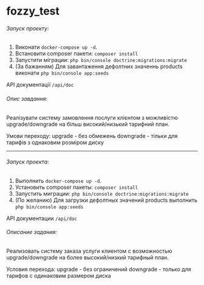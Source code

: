 # fozzy_test

###### Запуск проекту:
1. Виконати `docker-compose up -d`.
2. Встановити composer пакети: `composer install`
3. Запустити міграции: `php bin/console doctrine:migrations:migrate`
4. (За бажанням) Для завантаження дефолтних значеннь products виконати `php bin/console app:seeds`

API документації `/api/doc`

###### Опис завдання:
Реалізувати систему замовлення послуги клієнтом з можливістю upgrade/downgrade 
на більш високий/низький тарифний план.

Умови переходу:
upgrade - без обмежень
downgrade - тільки для тарифів з однаковим розміром диску

______________________________________________________________________________
###### Запуск проекта:
1. Выполнить `docker-compose up -d`.
2. Установить composer пакеты: `composer install`
3. Запустить миграции: `php bin/console doctrine:migrations:migrate`
4. (По желанию) Для загрузки дефолтных значений products выполнить `php bin/console app:seeds`

API документации `/api/doc` 

###### Описание задания:
Реализовать систему заказа услуги клиентом с возможностью upgrade/downgrade на более высокий/низкий тарифный план.

Условия перехода:
upgrade - без ограничений
downgrade - только для тарифов с одинаковим размером диска








